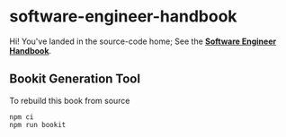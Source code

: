 # software-engineer-handbook

Hi! You've landed in the source-code home; See the
**[Software Engineer Handbook](./book/index.md)**.


## Bookit Generation Tool

To rebuild this book from source
```
npm ci
npm run bookit
```
